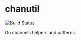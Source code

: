 # chanutil
[![Build Status](https://travis-ci.org/pjwerneck/chanutil.svg?branch=master)](https://travis-ci.org/pjwerneck/chanutil)

Go channels helpers and patterns.
